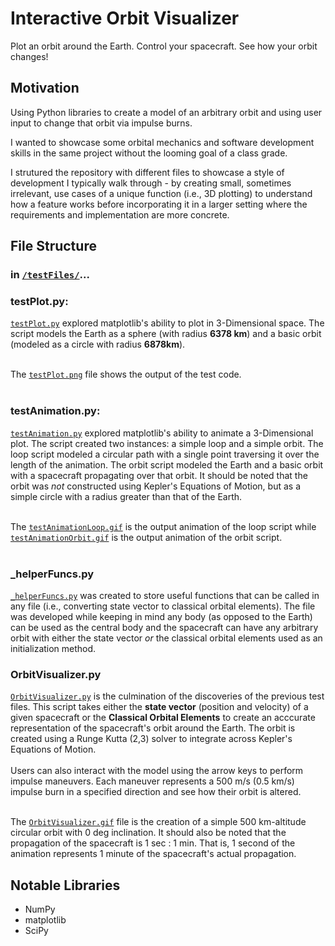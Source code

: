 # **Interactive Orbit Visualizer**
Plot an orbit around the Earth. Control your spacecraft. See how your orbit changes!

## **Motivation**
Using Python libraries to create a model of an arbitrary orbit and using user input to change that orbit via impulse burns.

I wanted to showcase some orbital mechanics and software development skills in the same project without the looming goal of a class grade.

I strutured the repository with different files to showcase a style of development I typically walk through - by creating small, sometimes irrelevant, use cases of a unique function (i.e., 3D plotting) to understand how a feature works before incorporating it in a larger setting where the requirements and implementation are more concrete.

## **File Structure**
### in [``/testFiles/``](https://github.com/gagandeepthapar/interactiveOrbitVisualizer/tree/main/testFiles)...
### **testPlot.py:**</br>
[``testPlot.py``](https://github.com/gagandeepthapar/interactiveOrbitVisualizer/blob/main/testFiles/testPlot.py) explored matplotlib's ability to plot in 3-Dimensional space. The script models the Earth as a sphere (with radius **6378 km**) and a basic orbit (modeled as a circle with radius **6878km**).</br></br>

The [``testPlot.png``](https://github.com/gagandeepthapar/interactiveOrbitVisualizer/blob/main/testFiles/testPlot.png) file shows the output of the test code.</br></br>

### **testAnimation.py:**
[``testAnimation.py``](https://github.com/gagandeepthapar/interactiveOrbitVisualizer/blob/main/testFiles/testAnimation.py) explored matplotlib's ability to animate a 3-Dimensional plot. The script created two instances: a simple loop and a simple orbit. The loop script modeled a circular path with a single point traversing it over the length of the animation. The orbit script modeled the Earth and a basic orbit with a spacecraft propagating over that orbit. It should be noted that the orbit was *not* constructed using Kepler's Equations of Motion, but as a simple circle with a radius greater than that of the Earth.</br></br>

The [``testAnimationLoop.gif``](https://github.com/gagandeepthapar/interactiveOrbitVisualizer/blob/main/testFiles/testAnimationLoop.gif) is the output animation of the loop script while [``testAnimationOrbit.gif``](https://github.com/gagandeepthapar/interactiveOrbitVisualizer/blob/main/testFiles/testAnimationOrbit.gif) is the output animation of the orbit script.</br></br>

### **_helperFuncs.py**
[``_helperFuncs.py``](https://github.com/gagandeepthapar/interactiveOrbitVisualizer/blob/main/_helperFuncs.py) was created to store useful functions that can be called in any file (i.e., converting state vector to classical orbital elements). The file was developed while keeping in mind any body (as opposed to the Earth) can be used as the central body and the spacecraft can have any arbitrary orbit with either the state vector *or* the classical orbital elements used as an initialization method.

### **OrbitVisualizer.py**</br>
[``OrbitVisualizer.py``](https://github.com/gagandeepthapar/interactiveOrbitVisualizer/blob/main/OrbitVisualizer.py) is the culmination of the discoveries of the previous test files. This script takes either the **state vector** (position and velocity) of a given spacecraft or the **Classical Orbital Elements** to create an acccurate representation of the spacecraft's orbit around the Earth. The orbit is created using a Runge Kutta (2,3) solver to integrate across Kepler's Equations of Motion. </br></br>
Users can also interact with the model using the arrow keys to perform impulse maneuvers. Each maneuver represents a 500 m/s (0.5 km/s) impulse burn in a specified direction and see how their orbit is altered.</br></br>

The [``OrbitVisualizer.gif``](https://github.com/gagandeepthapar/interactiveOrbitVisualizer/blob/main/OrbitVisualizer.gif) file is the creation of a simple 500 km-altitude circular orbit with 0 deg inclination. It should also be noted that the propagation of the spacecraft is 1 sec : 1 min. That is, 1 second of the animation represents 1 minute of the spacecraft's actual propagation.

## **Notable Libraries**
* NumPy
* matplotlib
* SciPy